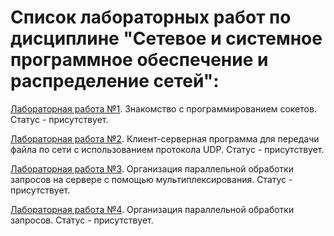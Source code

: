 # Список лабораторных работ по дисциплине "Сетевое и системное программное обеспечение и распределение сетей":

[Лабораторная работа №1](https://github.com/oooNAKooo/BSUIR/tree/main/6%20sem/SSPOiRS/lab_1). Знакомство с программированием сокетов. Статус - присутствует.

[Лабораторная работа №2](https://github.com/oooNAKooo/BSUIR/tree/main/6%20sem/SSPOiRS/lab_2). Клиент-серверная программа для передачи файла по сети с использованием протокола UDP. Статус - присутствует.

[Лабораторная работа №3](https://github.com/oooNAKooo/BSUIR/tree/main/6%20sem/SSPOiRS/lab_3). Организация параллельной обработки запросов на сервере с помощью мультиплексирования. Статус - присутствует.

[Лабораторная работа №4](https://github.com/oooNAKooo/BSUIR/tree/main/6%20sem/SSPOiRS/lab_4). Организация параллельной обработки запросов. Статус - присутствует.
